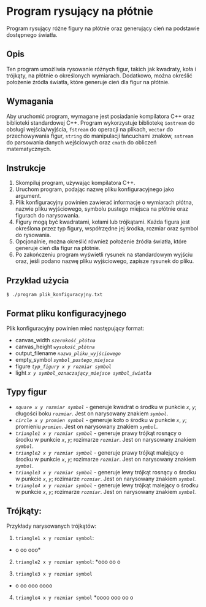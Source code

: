 # Program rysujący na płótnie

Program rysujący różne figury na płótnie oraz generujący cień na podstawie dostępnego światła.

## Opis

Ten program umożliwia rysowanie różnych figur, takich jak kwadraty, koła i trójkąty, na płótnie o określonych wymiarach. Dodatkowo, można określić położenie źródła światła, które generuje cień dla figur na płótnie.

## Wymagania

Aby uruchomić program, wymagane jest posiadanie kompilatora C++ oraz biblioteki standardowej C++. Program wykorzystuje bibliotekę `iostream` do obsługi wejścia/wyjścia, `fstream` do operacji na plikach, `vector` do przechowywania figur, `string` do manipulacji łańcuchami znaków, `sstream` do parsowania danych wejściowych oraz `cmath` do obliczeń matematycznych.

## Instrukcje

1. Skompiluj program, używając kompilatora C++.
2. Uruchom program, podając nazwę pliku konfiguracyjnego jako argument.
3. Plik konfiguracyjny powinien zawierać informacje o wymiarach płótna, nazwie pliku wyjściowego, symbolu pustego miejsca na płótnie oraz figurach do narysowania.
4. Figury mogą być kwadratami, kołami lub trójkątami. Każda figura jest określona przez typ figury, współrzędne jej środka, rozmiar oraz symbol do rysowania.
5. Opcjonalnie, można określić również położenie źródła światła, które generuje cień dla figur na płótnie.
6. Po zakończeniu program wyświetli rysunek na standardowym wyjściu oraz, jeśli podano nazwę pliku wyjściowego, zapisze rysunek do pliku.

## Przykład użycia

`$ ./program plik_konfiguracyjny.txt`

## Format pliku konfiguracyjnego

Plik konfiguracyjny powinien mieć następujący format:

- canvas_width *`szerokość_płótna`*
- canvas_height *`wysokość_płótna`*
- output_filename *`nazwa_pliku_wyjściowego`*
- empty_symbol *`symbol_pustego_miejsca`*
- figure *`typ_figury x y rozmiar symbol`*
- light *`x y symbol_oznaczający_miejsce symbol_światła`*

## Typy figur

- *`square x y rozmiar symbol`* - generuje kwadrat o środku w punkcie *`x`*, *`y`*; długości boku *`rozmiar`*. Jest on narysowany znakiem *`symbol`*.
- *`circle x y promien symbol`* - generuje koło o środku w punkcie *`x`*, *`y`*; promieniu *`promien`*. Jest on narysowany znakiem *`symbol`*.
- *`triangle1 x y rozmiar symbol`* - generuje prawy trójkąt rosnący o środku w punkcie *`x`*, *`y`*; rozimarze *`rozmiar`*. Jest on narysowany znakiem *`symbol`*.
- *`triangle2 x y rozmiar symbol`* - generuje prawy trójkąt malejący o środku w punkcie *`x`*, *`y`*; rozimarze *`rozmiar`*. Jest on narysowany znakiem *`symbol`*.
- *`triangle3 x y rozmiar symbol`* - generuje lewy trójkąt rosnący o środku w punkcie *`x`*, *`y`*; rozimarze *`rozmiar`*. Jest on narysowany znakiem *`symbol`*.
- *`triangle4 x y rozmiar symbol`* - generuje lewy trójkąt malejący o środku w punkcie *`x`*, *`y`*; rozimarze *`rozmiar`*. Jest on narysowany znakiem *`symbol`*.

## Trójkąty:

Przykłady narysowanych trójkątów:

1. `triangle1 x y rozmiar symbol`:
* o
oo
ooo*

2. `triangle2 x y rozmiar symbol`:
*ooo
oo
o

3. `triangle3 x y rozmiar symbol`
*   o
  oo
 ooo
oooo

4. `triangle4 x y rozmiar symbol`
*oooo
 ooo
  oo
   o




